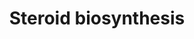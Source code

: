 ---
annotations:
- id: PW:0000040
  parent: classic metabolic pathway
  type: Pathway Ontology
  value: steroid hormone biosynthetic pathway
authors:
- A.Kwa
- MaintBot
- Khanspers
- Ddigles
- Mkutmon
- Eweitz
citedin:
- link: PMC4723140
  title: Advanced Running Performance by Genetic Predisposition in Male Dummerstorf
    Marathon Mice (DUhTP) Reveals Higher Sterol Regulatory Element-Binding Protein
    (SREBP) Related mRNA Expression in the Liver and Higher Serum Levels of Progesterone
    (2016)
communities: []
description: ''
last-edited: 2024-01-22
ndex: null
organisms:
- Mus musculus
redirect_from:
- /index.php/Pathway:WP55
- /instance/WP55
- /instance/WP55_r128026
revision: r128026
schema-jsonld:
- '@context': https://schema.org/
  '@id': https://wikipathways.github.io/pathways/WP55.html
  '@type': Dataset
  creator:
    '@type': Organization
    name: WikiPathways
  description: ''
  keywords:
  - 17a-OH-pregnenolone
  - 17a-OH-progesterone
  - Androstenediol
  - Androstenedione
  - Cholesterol
  - Cyp17a1
  - Dihydrotestosterone
  - Estradiol
  - Estrone
  - F13b
  - Hsd17b1
  - Hsd17b2
  - Hsd17b3
  - Hsd17b4
  - Hsd17b7
  - Hsd3b1
  - Hsd3b2
  - Hsd3b3
  - Hsd3b4
  - Hsd3b5
  - Hsd3b6
  - Pregnenolone
  - Progesterone
  - Testosterone
  license: CC0
  name: Steroid biosynthesis
seo: CreativeWork
title: Steroid biosynthesis
wpid: WP55
---
